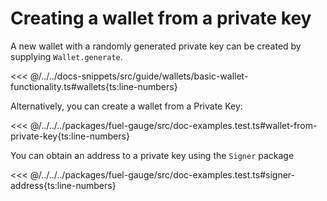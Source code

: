 # Creating a wallet from a private key

A new wallet with a randomly generated private key can be created by supplying `Wallet.generate`.

<<< @/../../docs-snippets/src/guide/wallets/basic-wallet-functionality.ts#wallets{ts:line-numbers}

Alternatively, you can create a wallet from a Private Key:

<<< @/../../../packages/fuel-gauge/src/doc-examples.test.ts#wallet-from-private-key{ts:line-numbers}

You can obtain an address to a private key using the `Signer` package

<<< @/../../../packages/fuel-gauge/src/doc-examples.test.ts#signer-address{ts:line-numbers}

